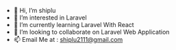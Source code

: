 - 👋 Hi, I’m shiplu
- 👀 I’m interested in Laravel
- 🌱 I’m currently learning Laravel With React
- 💞️ I’m looking to collaborate on Laravel Web Application 
- 📫 Email Me at : shiplu2111@gmail.com

<!---
shiplu2111/shiplu2111 is a ✨ special ✨ repository because its `README.md` (this file) appears on your GitHub profile.
You can click the Preview link to take a look at your changes.
--->
